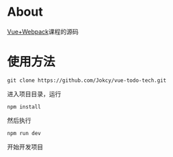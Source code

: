 # About
[Vue+Webpack](https://www.imooc.com/learn/935)课程的源码

# 使用方法
```
git clone https://github.com/Jokcy/vue-todo-tech.git
```
进入项目目录，运行
```
npm install
```
然后执行
```
npm run dev
```
开始开发项目
